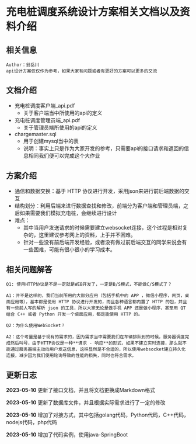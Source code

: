 # 充电桩调度系统设计方案相关文档以及资料介绍

## 相关信息

    Author：翁岳川
    api设计方案仅仅作为参考，如果大家有问题或者有更好的方案可以更多的交流

## 文档介绍

- 充电桩调度客户端_api.pdf
  - 关于客户端当中所使用的api的定义
- 充电桩调度管理员端_api.pdf
  - 关于管理员端所使用的api的定义
- chargemaster.sql
  - 用于创建mysql当中的表
  - 说明：事实上只是作为大家开发的参考，只需要api的接口请求和返回的信息相同我们便可以完成这个大作业

## 方案介绍

- 通信和数据交换：基于 HTTP 协议进行开发，采用json来进行前后端数据的交互
- 结构划分：利用后端来进行数据查找和修改，前端分为客户端和管理员端，之后如果需要我们模拟充电桩，会继续进行设计
- 难点：
  - 其中当用户发送请求的时候需要建立websocket连接，这个过程是相对复杂的，这里建议参考网上的资料，上手并不困难。
  - 针对一些没有前后端开发经验，或者没有做过前后端交互的同学来说会有一些困难，可能有很小很小的学习成本。

## 相关问题解答

    Q1: 使用HTTP协议是不是一定就是WEB开发了，一定是B/S模式，不能做C/S模式了？

    A1：并不是这样的，我们当前所用的大部分应用（包括手机中的 APP ，微信小程序，网页，桌面应用等），基本都是使用 HTTP 协议进行开发的，而且各种语言都内置了 HTTP 的包，并且有一些前人写的解析 json 的工具，所以大家无论是做手机 APP 还是做小程序，甚至用 QT 结合 C++ 或者 Python 开发一个桌面应用，都是能使用 HTTP 的。

    Q2：为什么使用WebSocket？

    A2：这个考量是基于现有的需求的，因为需求当中需要我们在车辆排队到的时候，服务器调度完成然后叫号，由于HTTP协议是一种**请求 - 响应**的形式，如果不建立实时连接，那么就不能通过服务器端主动向用户发送信息，这样显然是不合适的，所以使用websocket建立持久化连接，减少因为我们使用轮询导致的性能的损失，同时也符合需求。

## 更新日志

**2023-05-10** 更新了接口文档，并且将文档更换成Markdown格式

**2023-05-10** 更新了数据库文件，并且根据实际需求进行了一定的修改

**2023-05-10** 增加了对接方式，其中包括golang代码，Python代码，C++代码，nodejs代码，php代码

**2023-05-10** 增加了代码实例，使用java-SpringBoot
